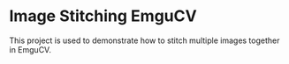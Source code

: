 # Image Stitching EmguCV
This project is used to demonstrate how to stitch multiple images together in EmguCV.

